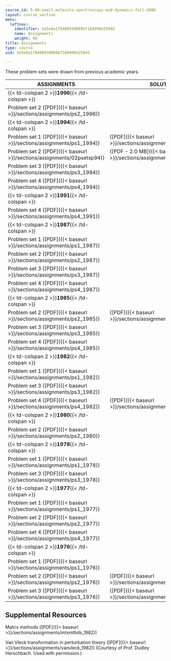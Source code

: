 ```yaml
---
course_id: 5-80-small-molecule-spectroscopy-and-dynamics-fall-2008
layout: course_section
menu:
  leftnav:
    identifier: 5e5e8a1f840093d089b718d990e250dd
    name: Assignments
    weight: 40
title: Assignments
type: course
uid: 5e5e8a1f840093d089b718d990e250dd

---
```


These problem sets were drawn from previous academic years.

| ASSIGNMENTS | SOLUTIONS |
| --- | --- |
| {{< td-colspan 2 >}}**1996**{{< /td-colspan >}} ||
| Problem set 2 ([PDF]({{< baseurl >}}/sections/assignments/ps2_1996)) | &nbsp; |
| {{< td-colspan 2 >}}**1994**{{< /td-colspan >}} ||
| Problem set 1 ([PDF]({{< baseurl >}}/sections/assignments/ps1_1994)) | ([PDF]({{< baseurl >}}/sections/assignments/ps1ans_1994)) |
| Problem set 2 ([PDF]({{< baseurl >}}/sections/assignments/02psetsp94)) | ([PDF - 2.0 MB]({{< baseurl >}}/sections/assignments/02pset_ans_sp94)) |
| Problem set 3 ([PDF]({{< baseurl >}}/sections/assignments/ps3_1994)) | &nbsp; |
| Problem set 4 ([PDF]({{< baseurl >}}/sections/assignments/ps4_1994)) | &nbsp; |
| {{< td-colspan 2 >}}**1991**{{< /td-colspan >}} ||
| Problem set 4 ([PDF]({{< baseurl >}}/sections/assignments/ps4_1991)) | &nbsp; |
| {{< td-colspan 2 >}}**1987**{{< /td-colspan >}} ||
| Problem set 1 ([PDF]({{< baseurl >}}/sections/assignments/ps1_1987)) | &nbsp; |
| Problem set 2 ([PDF]({{< baseurl >}}/sections/assignments/ps2_1987)) | &nbsp; |
| Problem set 3 ([PDF]({{< baseurl >}}/sections/assignments/ps3_1987)) | &nbsp; |
| Problem set 4 ([PDF]({{< baseurl >}}/sections/assignments/ps4_1987)) | &nbsp; |
| {{< td-colspan 2 >}}**1985**{{< /td-colspan >}} ||
| Problem set 2 ([PDF]({{< baseurl >}}/sections/assignments/ps2_1985)) | ([PDF]({{< baseurl >}}/sections/assignments/ps2ans_1985)) |
| Problem set 3 ([PDF]({{< baseurl >}}/sections/assignments/ps3_1985)) | &nbsp; |
| Problem set 4 ([PDF]({{< baseurl >}}/sections/assignments/ps4_1985)) | &nbsp; |
| {{< td-colspan 2 >}}**1982**{{< /td-colspan >}} ||
| Problem set 1 ([PDF]({{< baseurl >}}/sections/assignments/ps1_1982)) | &nbsp; |
| Problem set 3 ([PDF]({{< baseurl >}}/sections/assignments/ps3_1982)) | &nbsp; |
| Problem set 4 ([PDF]({{< baseurl >}}/sections/assignments/ps4_1982)) | ([PDF]({{< baseurl >}}/sections/assignments/ps4_ans_1982)) |
| {{< td-colspan 2 >}}**1980**{{< /td-colspan >}} ||
| Problem set 2 ([PDF]({{< baseurl >}}/sections/assignments/ps2_1980)) | &nbsp; |
| {{< td-colspan 2 >}}**1978**{{< /td-colspan >}} ||
| Problem set 1 ([PDF]({{< baseurl >}}/sections/assignments/ps1_1978)) | &nbsp; |
| Problem set 3 ([PDF]({{< baseurl >}}/sections/assignments/ps3_1978)) | &nbsp; |
| {{< td-colspan 2 >}}**1977**{{< /td-colspan >}} ||
| Problem set 1 ([PDF]({{< baseurl >}}/sections/assignments/ps1_1977)) | &nbsp; |
| Problem set 2 ([PDF]({{< baseurl >}}/sections/assignments/ps2_1977)) | &nbsp; |
| Problem set 4 ([PDF]({{< baseurl >}}/sections/assignments/ps4_1977)) | &nbsp; |
| {{< td-colspan 2 >}}**1976**{{< /td-colspan >}} ||
| Problem set 1 ([PDF]({{< baseurl >}}/sections/assignments/ps1_1976)) | &nbsp; |
| Problem set 2 ([PDF]({{< baseurl >}}/sections/assignments/ps2_1976)) | ([PDF]({{< baseurl >}}/sections/assignments/ps2ans_1976)) |
| Problem set 3 ([PDF]({{< baseurl >}}/sections/assignments/ps3_1976)) | ([PDF]({{< baseurl >}}/sections/assignments/ps3ans_1976)) 

Supplemental Resources
----------------------

Matrix methods ([PDF]({{< baseurl >}}/sections/assignments/mtxmthds_1982))

Van Vleck transformation in perturbation theory ([PDF]({{< baseurl >}}/sections/assignments/vanvleck_1982)) (Courtesy of Prof. Dudley Herschbach. Used with permission.)
